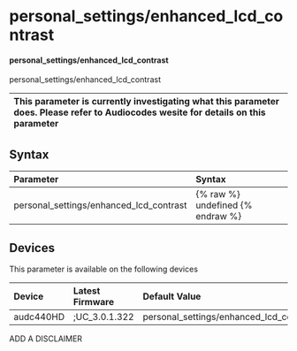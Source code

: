 ﻿---
description: personal_settings/enhanced_lcd_contrast
search: false
---

# personal_settings/enhanced_lcd_contrast

#### personal_settings/enhanced_lcd_contrast

personal_settings/enhanced_lcd_contrast


| This parameter is currently investigating what this parameter does. Please refer to Audiocodes wesite for details on this parameter | 
| :--- |

## Syntax
| Parameter | Syntax |
| :--- | :--- |
|personal_settings/enhanced_lcd_contrast | {% raw %} undefined {% endraw %}|

## Devices
This parameter is available on the following devices

| Device | Latest Firmware | Default Value |
|:---|:---|:---|
| audc440HD | ;UC_3.0.1.322 | personal_settings/enhanced_lcd_contrast=305 

ADD A DISCLAIMER
